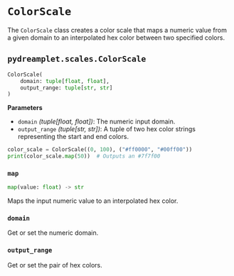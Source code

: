 # `ColorScale`

The `ColorScale` class creates a color scale that maps a numeric value from a given domain to an interpolated hex color between two specified colors.

## <span class=class></span>`pydreamplet.scales.ColorScale`

```py
ColorScale(
    domain: tuple[float, float],
    output_range: tuple[str, str]
)
```

<span class="param">**Parameters**</span>

- `domain` *(tuple[float, float])*: The numeric input domain.
- `output_range` *(tuple[str, str])*: A tuple of two hex color strings representing the start and end colors.

```py
color_scale = ColorScale((0, 100), ("#ff0000", "#00ff00"))
print(color_scale.map(50))  # Outputs an #7f7f00
```

### <span class="meth"></span>`map`

```py
map(value: float) -> str
```

Maps the input numeric value to an interpolated hex color.

### <span class="prop"></span>`domain`

Get or set the numeric domain.

### <span class="prop"></span>`output_range`

Get or set the pair of hex colors.
